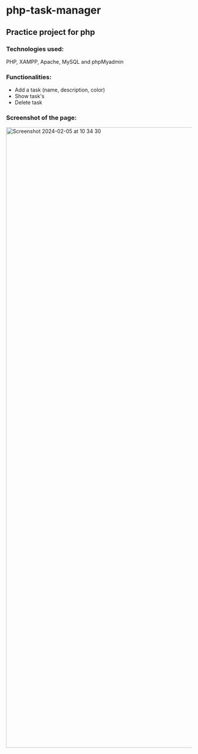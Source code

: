 # php-task-manager
## Practice project for php

### Technologies used:
PHP, XAMPP, Apache, MySQL and phpMyadmin

### Functionalities:
- Add a task (name, description, color)
- Show task's
- Delete task

### Screenshot of the page:
<img width="1680" alt="Screenshot 2024-02-05 at 10 34 30" src="https://github.com/Vege25/php-task-manager/assets/64736229/9fdff4ae-dd8a-4876-90ba-4ccc6fdda6d2">
